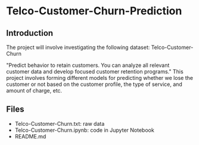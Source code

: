 # Telco-Customer-Churn-Prediction

## Introduction
The project will involve investigating the following dataset:
Telco-Customer-Churn

"Predict behavior to retain customers. You can analyze all relevant customer data and develop focused customer retention programs." 
This project involves forming different models for predicting whether we lose the customer or not based on the customer profile, the type of service, and amount of charge, etc.
  
## Files
- Telco-Customer-Churn.txt: raw data
- Telco-Customer-Churn.ipynb: code in Jupyter Notebook
- README.md
